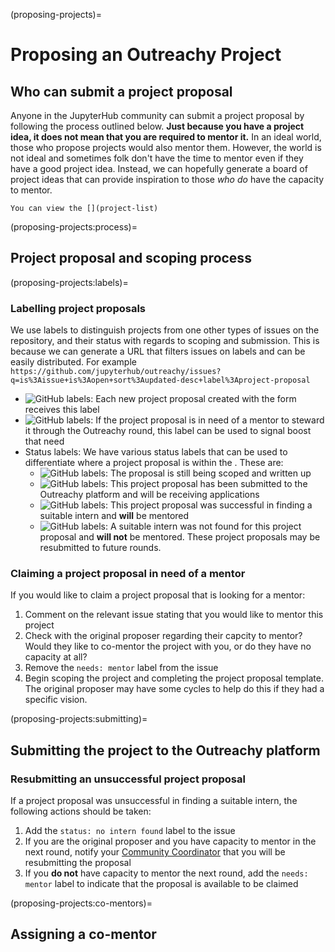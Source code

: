 (proposing-projects)=

# Proposing an Outreachy Project

## Who can submit a project proposal

Anyone in the JupyterHub community can submit a project proposal by following
the process outlined below. **Just because you have a project idea, it does not
mean that you are required to mentor it.** In an ideal world, those who propose
projects would also mentor them. However, the world is not ideal and sometimes
folk don't have the time to mentor even if they have a good project idea.
Instead, we can hopefully generate a board of project ideas that can provide
inspiration to those _who do_ have the capacity to mentor.

```{seealso}
You can view the [](project-list)
```

(proposing-projects:process)=

## Project proposal and scoping process

(proposing-projects:labels)=

### Labelling project proposals

We use labels to distinguish projects from one other types of issues on the
repository, and their status with regards to scoping and submission. This is
because we can generate a URL that filters issues on labels and can be easily
distributed. For example
`https://github.com/jupyterhub/outreachy/issues?q=is%3Aissue+is%3Aopen+sort%3Aupdated-desc+label%3Aproject-proposal`

- ![GitHub labels](https://img.shields.io/github/labels/jupyterhub/outreachy/project-proposal):
  Each new project proposal created with the form receives this label
- ![GitHub labels](https://img.shields.io/github/labels/jupyterhub/outreachy/needs:%20mentor):
  If the project proposal is in need of a mentor to steward it through the
  Outreachy round, this label can be used to signal boost that need
- Status labels: We have various status labels that can be used to differentiate
  where a project proposal is within the . These are:
  - ![GitHub labels](https://img.shields.io/github/labels/jupyterhub/outreachy/status:%20scoping):
    The proposal is still being scoped and written up
  - ![GitHub labels](https://img.shields.io/github/labels/jupyterhub/outreachy/status:%20submitted):
    This project proposal has been submitted to the Outreachy platform and will
    be receiving applications
  - ![GitHub labels](https://img.shields.io/github/labels/jupyterhub/outreachy/status:%20intern%20assigned):
    This project proposal was successful in finding a suitable intern and **will**
    be mentored
  - ![GitHub labels](https://img.shields.io/github/labels/jupyterhub/outreachy/status:%20no%20intern%20found):
    A suitable intern was not found for this project proposal and **will not** be
    mentored. These project proposals may be resubmitted to future rounds.

### Claiming a project proposal in need of a mentor

If you would like to claim a project proposal that is looking for a mentor:

1. Comment on the relevant issue stating that you would like to mentor this
   project
2. Check with the original proposer regarding their capcity to mentor? Would
   they like to co-mentor the project with you, or do they have no capacity at
   all?
3. Remove the `needs: mentor` label from the issue
4. Begin scoping the project and completing the project proposal template. The
   original proposer may have some cycles to help do this if they had a specific
   vision.

(proposing-projects:submitting)=

## Submitting the project to the Outreachy platform

### Resubmitting an unsuccessful project proposal

If a project proposal was unsuccessful in finding a suitable intern, the
following actions should be taken:

1. Add the `status: no intern found` label to the issue
2. If you are the original proposer and you have capacity to mentor in the next
   round, notify your [Community Coordinator](comm-coord) that you will be
   resubmitting the proposal
3. If you **do not** have capacity to mentor the next round, add the
   `needs: mentor` label to indicate that the proposal is available to be claimed

(proposing-projects:co-mentors)=

## Assigning a co-mentor
